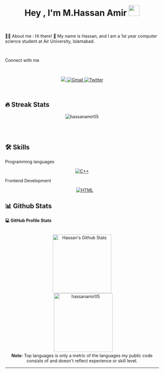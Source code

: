 <h1 align="center">Hey , I'm M.Hassan Amir <img src="https://media.giphy.com/media/hvRJCLFzcasrR4ia7z/giphy.gif" width="35"></h1>

<br>

:sassy_man:  About me :
Hi there! 👋 My name is Hassan, and I am a 1st year computer science student at Air University, Islamabad. 

<br>

  Connect with me
 
<br>
<p align="center">
	<a href="www.linkedin.com/in/hassan-amir-a2a19b24b" target="_blank">
		<img  src="https://img.shields.io/badge/LinkedIn-0077B5?style=for-the-badge&logo=linkedin&logoColor=white">
	</a>
	<a href="https://mail.google.com/mail/?view=cm&fs=1&to=hassanamir0506@gmail.com" target="_blank"> 
	     <img alt="Gmail" src="https://img.shields.io/badge/Gmail-D14836?style=for-the-badge&logo=gmail&logoColor=white">
	</a>
	<a href="https://twitter.com/Hassanamir0506" target="_blank"> 
	     <img alt="Twitter" src="https://img.shields.io/badge/Twitter-1DA1F2?style=for-the-badge&logo=twitter&logoColor=white">
	</a>
	
</p>
<br>

## 🔥 Streak Stats
<p align="center"><img src="https://github-readme-streak-stats.herokuapp.com/?user=hassanamir05&theme=algolia" alt="hassanamir05" /></p>

<br>
<br>

## 🛠️ Skills


 Programming languages

<p align="center"> 
   <a href="https://www.w3schools.com/cpp/" target="_blank" rel="noreferrer">
    <img alt="C++" src="https://img.shields.io/badge/C%2B%2B-00599C?style=for-the-badge&logo=c%2B%2B&logoColor=white">
  </a>	
</p>

 Frontend Development
<p align="center"> 
  &emsp; 
  <a href="https://www.w3.org/html/" target="_blank"> 
   <img alt="HTML" src="https://img.shields.io/badge/html5-%23E34F26.svg?style=for-the-badge&logo=html5&logoColor=white">
  </a>   
</p>

## 📊 Github Stats

  <summary><b>💻 GitHub Profile Stats</b></summary>
  <br/>
  <p align="center">
    <a href="https://github.com/anuraghazra/github-readme-stats"><img alt="Hassan's Github Stats" src="https://github-readme-stats.vercel.app/api?username=hassanamir05&show_icons=true&count_private=true&theme=algolia" height="192px"/></a>
<br/>
  &nbsp;
	  <img src="https://github-readme-stats.vercel.app/api/top-langs?username=hassanamir05&langs_count=10&show_icons=true&locale=en&layout=compact&theme=algolia" alt="hassanamir05" height="192px"/>
  <br/>
  <b>Note:</b> Top languages is only a metric of the languages my public code consists of and doesn't reflect experience or skill level.
  </p>

----


